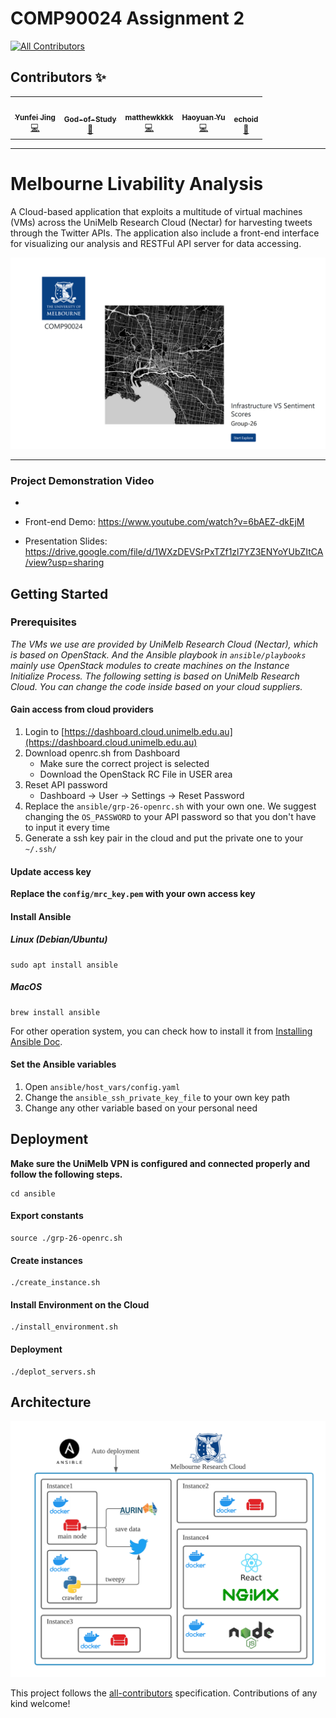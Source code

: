 # COMP90024 Assignment 2
<!-- ALL-CONTRIBUTORS-BADGE:START - Do not remove or modify this section -->
[![All Contributors](https://img.shields.io/badge/all_contributors-5-orange.svg?style=flat-square)](#contributors-)
<!-- ALL-CONTRIBUTORS-BADGE:END -->

## Contributors ✨

<!-- ALL-CONTRIBUTORS-LIST:START - Do not remove or modify this section -->
<!-- prettier-ignore-start -->
<!-- markdownlint-disable -->
<table>
  <tr>
    <td align="center"><a href="https://www.linkedin.com/in/yunfeijing/"><img src="https://avatars.githubusercontent.com/u/18676002?v=4?s=100" width="100px;" alt=""/><br /><sub><b>Yunfei Jing</b></sub></a><br /><a href="https://github.com/yunfeijing/ccc-p2/commits?author=yunfeijing" title="Code">💻</a></td>
    <td align="center"><a href="https://github.com/God-of-Study"><img src="https://avatars.githubusercontent.com/u/52060881?v=4?s=100" width="100px;" alt=""/><br /><sub><b>God-of-Study</b></sub></a><br /><a href="#data-God-of-Study" title="Data">🔣</a></td>
    <td align="center"><a href="https://github.com/matthewkkkk"><img src="https://avatars.githubusercontent.com/u/53592281?v=4?s=100" width="100px;" alt=""/><br /><sub><b>matthewkkkk</b></sub></a><br /><a href="https://github.com/yunfeijing/ccc-p2/commits?author=matthewkkkk" title="Code">💻</a></td>
    <td align="center"><a href="https://github.com/HarryHaoyuan"><img src="https://avatars.githubusercontent.com/u/61959614?v=4?s=100" width="100px;" alt=""/><br /><sub><b>Haoyuan Yu</b></sub></a><br /><a href="https://github.com/yunfeijing/ccc-p2/commits?author=HarryHaoyuan" title="Code">💻</a></td>
    <td align="center"><a href="https://github.com/echoid"><img src="https://avatars.githubusercontent.com/u/49063360?v=4?s=100" width="100px;" alt=""/><br /><sub><b>echoid</b></sub></a><br /><a href="#data-echoid" title="Data">🔣</a></td>
  </tr>
</table>

<!-- markdownlint-restore -->
<!-- prettier-ignore-end -->

<!-- ALL-CONTRIBUTORS-LIST:END -->

------------------------

# Melbourne Livability Analysis

A Cloud-based application that exploits a multitude of virtual machines (VMs) across the UniMelb Research Cloud (Nectar) for harvesting tweets through the Twitter APIs. The application also include a front-end interface for visualizing our analysis and RESTFul API server for data accessing.



![home](./docs/home.png)

------

### Project Demonstration Video

- 

- Front-end Demo: https://www.youtube.com/watch?v=6bAEZ-dkEjM

- Presentation Slides: https://drive.google.com/file/d/1WXzDEVSrPxTZf1zl7YZ3ENYoYUbZItCA/view?usp=sharing  

## Getting Started

### Prerequisites

*The VMs we use are provided by UniMelb Research Cloud (Nectar), which is based on OpenStack. And the Ansible playbook in `ansible/playbooks` mainly use OpenStack modules to create machines on the Instance  Initialize Process. The following setting is based on UniMelb Research Cloud. You can change the code inside based on your cloud suppliers.*

#### Gain access from cloud providers

1. Login to [https://dashboard.cloud.unimelb.edu.au](https://dashboard.cloud.unimelb.edu.au)
2. Download openrc.sh from Dashboard
   - Make sure the correct project is selected
   - Download the OpenStack RC File in USER area
3. Reset API password
   - Dashboard -> User -> Settings -> Reset Password
4. Replace the `ansible/grp-26-openrc.sh` with your own one. We suggest changing the `OS_PASSWORD` to your API password so that you don't have to input it every time
5. Generate a ssh key pair in the cloud and put the private one to your `~/.ssh/`

#### Update access key

**Replace the `config/mrc_key.pem` with your own access key**

#### Install Ansible

##### Linux (Debian/Ubuntu)

```
sudo apt install ansible
```

##### MacOS

```
brew install ansible
```

For other operation system, you can check how to install it from [Installing Ansible Doc](https://docs.ansible.com/ansible/latest/installation_guide/intro_installation.html).

#### Set the Ansible variables

1. Open `ansible/host_vars/config.yaml`
2. Change the `ansible_ssh_private_key_file` to your own key path
3. Change any other variable based on your personal need

## Deployment

**Make sure the UniMelb VPN is configured and connected properly and follow the following steps.** 

```
cd ansible
```

#### Export constants

```
source ./grp-26-openrc.sh
```

#### Create instances

```
./create_instance.sh
```

#### Install Environment on the Cloud

```
./install_environment.sh
```

#### Deployment

```
./deplot_servers.sh
```

## Architecture

![architecture](./docs/architecture.png)



This project follows the [all-contributors](https://github.com/all-contributors/all-contributors) specification. Contributions of any kind welcome!
